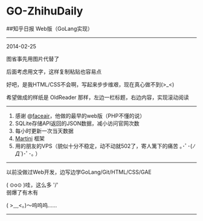 GO-ZhihuDaily
=============

##知乎日报 Web版（GoLang实现）

---

2014-02-25

图省事先用图片代替了

后面考虑用文字，这样复制粘贴也容易点

好吧，是我HTML/CSS不会啊，写起来步步维艰，现在真心做不到(>_<)

希望做成的样纸是 OldReader 那样，左边一栏标题，右边内容，实现滚动阅读

---

1. 感谢 @[faceair](https://github.com/faceair/zhihudaily)，他做的最早的web版（PHP不懂的说）
2. SQLite存储API返回的JSON数据，减小访问官网次数
3. 每小时更新一次当天数据
4. [Martini](https://github.com/codegangsta/martini) 框架
5. 用的朋友的VPS（貌似十分不稳定，动不动就502了，寄人篱下的痛苦 ｡･ﾟ･(*ﾉД`*)･ﾟ･｡ ）

---

以前没做过Web开发，边写边学GoLang/Git/HTML/CSS/GAE

( ⊙o⊙ )哇，这么多 '/'  
弱爆了有木有

( >﹏<。)～呜呜呜……

---

